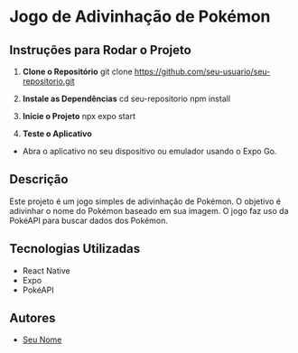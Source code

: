 # Jogo de Adivinhação de Pokémon

## Instruções para Rodar o Projeto

1. **Clone o Repositório**
git clone https://github.com/seu-usuario/seu-repositorio.git


2. **Instale as Dependências**
cd seu-repositorio
npm install


3. **Inicie o Projeto**
npx expo start


4. **Teste o Aplicativo**
- Abra o aplicativo no seu dispositivo ou emulador usando o Expo Go.

## Descrição

Este projeto é um jogo simples de adivinhação de Pokémon. O objetivo é adivinhar o nome do Pokémon baseado em sua imagem. O jogo faz uso da PokéAPI para buscar dados dos Pokémon.

## Tecnologias Utilizadas
- React Native
- Expo
- PokéAPI

## Autores
- [Seu Nome](https://github.com/seu-usuario)
